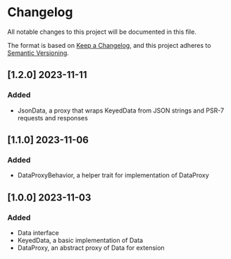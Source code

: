 # Changelog

All notable changes to this project will be documented in this file.

The format is based on [Keep a Changelog](https://keepachangelog.com/en/1.0.0/),
and this project adheres to [Semantic Versioning](https://semver.org/spec/v2.0.0.html).

## [1.2.0] 2023-11-11

### Added

- JsonData, a proxy that wraps KeyedData from JSON strings and PSR-7 requests and responses

## [1.1.0] 2023-11-06

### Added

- DataProxyBehavior, a helper trait for implementation of DataProxy

## [1.0.0] 2023-11-03

### Added

- Data interface
- KeyedData, a basic implementation of Data
- DataProxy, an abstract proxy of Data for extension
